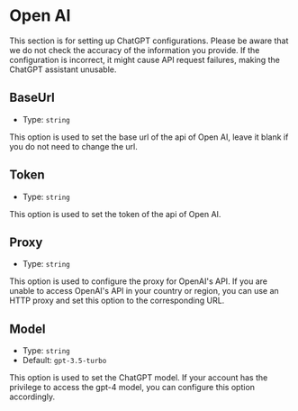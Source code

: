 # Open AI

This section is for setting up ChatGPT configurations. Please be aware that we do not check the accuracy of the
information you provide. If the configuration is incorrect, it might cause API request failures, making the ChatGPT
assistant unusable.

## BaseUrl

- Type: `string`

This option is used to set the base url of the api of Open AI, leave it blank if you do not need to change the url.

## Token

- Type: `string`

This option is used to set the token of the api of Open AI.

## Proxy

- Type: `string`

This option is used to configure the proxy for OpenAI's API. If you are unable to access OpenAI's API in your country or
region, you can use an HTTP proxy and set this option to the corresponding URL.

## Model

- Type: `string`
- Default: `gpt-3.5-turbo`

This option is used to set the ChatGPT model. If your account has the privilege to access the gpt-4 model, you can
configure this option accordingly.
